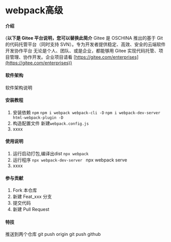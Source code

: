 # webpack高级

#### 介绍
{**以下是 Gitee 平台说明，您可以替换此简介**
Gitee 是 OSCHINA 推出的基于 Git 的代码托管平台（同时支持 SVN）。专为开发者提供稳定、高效、安全的云端软件开发协作平台
无论是个人、团队、或是企业，都能够用 Gitee 实现代码托管、项目管理、协作开发。企业项目请看 [https://gitee.com/enterprises](https://gitee.com/enterprises)}

#### 软件架构
软件架构说明


#### 安装教程

1.  安装依赖
    `npm`
    `npm i webpack webpack-cli -D`
    `npm i webpack-dev-server html-webpack-plugin -D`
2.  构造配置文件
    新建`webpack.config.js`
3.  xxxx

#### 使用说明

1.  运行启动打包,编译出dist
    `npx webpack`
2.  运行程序
    `npx webpack-dev-server `
    npx webpack serve
3.  xxxx

#### 参与贡献

1.  Fork 本仓库
2.  新建 Feat_xxx 分支
3.  提交代码
4.  新建 Pull Request


#### 特技
推送到两个仓库
 git push origin
 git push github
